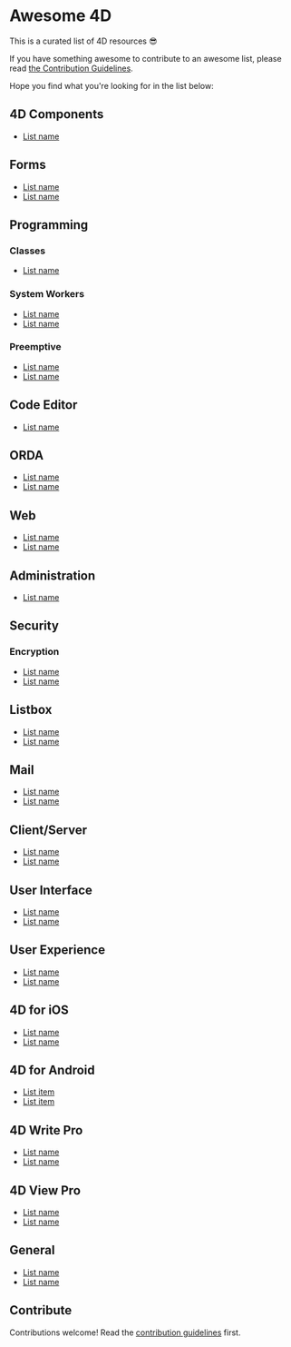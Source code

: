 # Awesome 4D 

This is a curated list of 4D resources :sunglasses:

If you have something awesome to contribute to an awesome list, please read [the Contribution Guidelines](https://github.com/intissarMez/awesome-4d/blob/master/contributing.md).

Hope you find what you're looking for in the list below:

## 4D Components

- [List name](http://example.com)


## Forms

- [List name](http://example.com)
- [List name](http://example.com)

## Programming

### Classes

- [List name](http://example.com)


### System Workers

- [List name](http://example.com)
- [List name](http://example.com)

### Preemptive 

- [List name](http://example.com)
- [List name](http://example.com)


## Code Editor

- [List name](http://example.com)

## ORDA

- [List name](http://example.com)
- [List name](http://example.com)


## Web

- [List name](http://example.com)
- [List name](http://example.com)


## Administration

- [List name](http://example.com)


## Security

### Encryption

- [List name](http://example.com)
- [List name](http://example.com)


## Listbox

- [List name](http://example.com)
- [List name](http://example.com)


## Mail

- [List name](http://example.com)
- [List name](http://example.com)


## Client/Server

- [List name](http://example.com)
- [List name](http://example.com)


## User Interface

- [List name](http://example.com)
- [List name](http://example.com)


## User Experience

- [List name](http://example.com)
- [List name](http://example.com)


## 4D for iOS

- [List name](http://example.com)
- [List name](http://example.com)


## 4D for Android


- [List item](http://example.com)
- [List item](http://example.com)


## 4D Write Pro


- [List name](http://example.com)
- [List name](http://example.com)

## 4D View Pro

- [List name](http://example.com)
- [List name](http://example.com)



## General


- [List name](http://example.com)
- [List name](http://example.com)


## Contribute

Contributions welcome! Read the [contribution guidelines](contributing.md) first.

